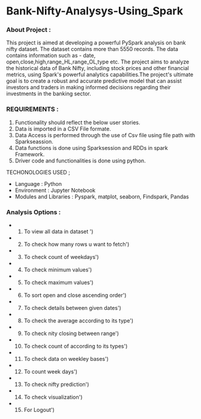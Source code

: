 # Bank-Nifty-Analysys-Using_Spark
### About Project :
This project is aimed at developing a powerful PySpark analysis on bank nifty dataset. The dataset contains more than 5550 records. The data contains information such as - date, open,close,high,range_HL,range_OL,type etc. The project aims to analyze the historical data of Bank Nifty, including stock prices and other financial metrics, using Spark's powerful analytics capabilities.The project's ultimate goal is to create a robust and accurate predictive model that can assist investors and traders in making informed decisions regarding their investments in the banking sector.
                  
### REQUIREMENTS :

1. Functionality should reflect the below user stories.
2. Data is imported in a CSV File formate.
3. Data Access is performed through the use of Csv file using file path with Sparkseassion.
4. Data functions is done using Sparksession and RDDs in spark Framework.
5. Driver code and functionalities is done using python.

TECHONOLOGIES USED ;
* Language                  :   Python
* Environment               :   Jupyter Notebook
* Modules and Libraries     :   Pyspark, matplot, seaborn, Findspark, Pandas

### Analysis Options :
* 1. To view all data in dataset ')
* 2. To check how many rows u want to fetch')
* 3. To check count of weekdays')
* 4. To check minimum values')
* 5. To check maximum values')
* 6. To sort open and close ascending order')    
* 7. To check details between given dates')
* 8. To check the average  according to its type')
* 9. To check nity closing between range')
* 10. To check count of according to its types')
* 11. To check data on weekley bases')
* 12. To count week days')
* 13. To check nifty prediction')
* 14. To check visualization')
* 15. For Logout')
